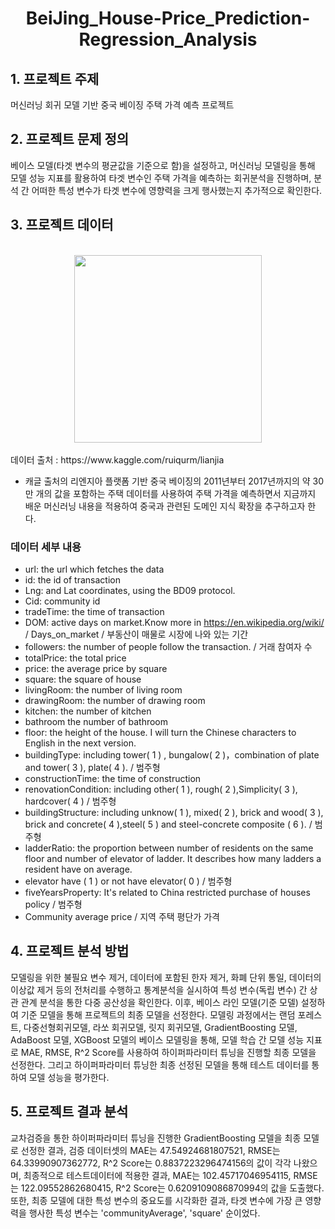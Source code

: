 # <div align="Center">BeiJing_House-Price_Prediction-Regression_Analysis </div>

## 1. 프로젝트 주제 

머신러닝 회귀 모델 기반 중국 베이징 주택 가격 예측 프로젝트 

## 2. 프로젝트 문제 정의 

베이스 모델(타겟 변수의 평균값을 기준으로 함)을 설정하고, 머신러닝 모델링을 통해 모델 성능 지표를 활용하여 타겟 변수인 주택 가격을 예측하는 회귀분석을 진행하며, 분석 간 어떠한 특성 변수가 타겟 변수에 영향력을 크게 행사했는지 추가적으로 확인한다. 


## 3. 프로젝트 데이터 

<br>
<div align="Center"><img src='https://imgur.com/CxTKWWn.png' width = '300'></div>
<br>
데이터 출처 : https://www.kaggle.com/ruiqurm/lianjia

- 캐글 출처의 리엔지아 플랫폼 기반 중국 베이징의 2011년부터 2017년까지의 약 30만 개의 값을 포함하는 주택 데이터를 사용하여 주택 가격을 예측하면서 지금까지 배운 머신러닝 내용을 적용하여 중국과 관련된 도메인 지식 확장을 추구하고자 한다.

### 데이터 세부 내용

- url: the url which fetches the data
- id: the id of transaction
- Lng: and Lat coordinates, using the BD09 protocol.
- Cid: community id
- tradeTime: the time of transaction
- DOM: active days on market.Know more in https://en.wikipedia.org/wiki/ / Days_on_market / 부동산이 매물로 시장에 나와 있는 기간
- followers: the number of people follow the transaction. / 거래 참여자 수
- totalPrice: the total price
- price: the average price by square
- square: the square of house
- livingRoom: the number of living room
- drawingRoom: the number of drawing room
- kitchen: the number of kitchen
- bathroom the number of bathroom
- floor: the height of the house. I will turn the Chinese characters to English in the next version.
- buildingType: including tower( 1 ) , bungalow( 2 )，combination of plate and tower( 3 ), plate( 4 ). / 범주형 
- constructionTime: the time of construction
- renovationCondition: including other( 1 ), rough( 2 ),Simplicity( 3 ), hardcover( 4 ) / 범주형
- buildingStructure: including unknow( 1 ), mixed( 2 ), brick and wood( 3 ), brick and concrete( 4 ),steel( 5 ) and steel-concrete composite ( 6 ). / 범주형
- ladderRatio: the proportion between number of residents on the same floor and number of elevator of ladder. It describes how many ladders a resident have on average.
- elevator have ( 1 ) or not have elevator( 0 ) / 범주형
- fiveYearsProperty: It's related to China restricted purchase of houses policy / 범주형
- Community average price / 지역 주택 평단가 가격

## 4. 프로젝트 분석 방법 

모델링을 위한 불필요 변수 제거, 데이터에 포함된 한자 제거, 화폐 단위 통일, 데이터의 이상값 제거 등의 전처리를 수행하고 통계분석을 실시하여 특성 변수(독립 변수) 간 상관 관계 분석을 통한 다중 공산성을 확인한다. 이후, 베이스 라인 모델(기준 모델) 설정하여 기준 모델을 통해 프로젝트의 최종 모델을 선정한다. 모델링 과정에서는 랜덤 포레스트, 다중선형회귀모델, 라쏘 회귀모델, 릿지 회귀모델, GradientBoosting 모델, AdaBoost 모델, XGBoost 모델의 베이스 모델링을 통해, 모델 학습 간 모델 성능 지표로 MAE, RMSE, R^2 Score를 사용하여 하이퍼파라미터 튜닝을 진행할 최종 모델을 선정한다. 그리고 하이퍼파라미터 튜닝한 최종 선정된 모델을 통해 테스트 데이터를 통하여 모델 성능을 평가한다.  

## 5. 프로젝트 결과 분석 

교차검증을 통한 하이퍼파라미터 튜닝을 진행한 GradientBoosting 모델을 최종 모델로 선정한 결과, 검증 데이터셋의 MAE는 47.54924681807521, RMSE는 64.33990907362772, R^2 Score는 0.8837223296474156의 값이 각각 나왔으며, 최종적으로 테스트데이터에 적용한 결과, MAE는 102.45717046954115, RMSE는 122.09552862680415, R^2 Score는 0.6209109086870994의 값을 도출했다. 또한, 최종 모델에 대한 특성 변수의 중요도를 시각화한 결과, 타겟 변수에 가장 큰 영향력을 행사한 특성 변수는 'communityAverage', 'square' 순이었다.  


